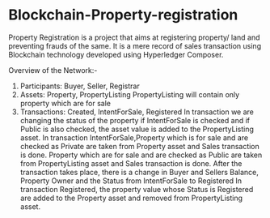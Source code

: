 # Blockchain-Property-registration
Property Registration is a project that aims at registering property/ land and preventing frauds of the same.
It is a mere record of sales transaction using Blockchain technology developed using Hyperledger Composer.

Overview of the Network:-
1. Participants: Buyer, Seller, Registrar
2. Assets: Property, PropertyListing
PropertyListing will contain only property which are for sale
3. Transactions: Created, IntentForSale, Registered
In transaction we are changing the status of the property if IntentForSale is checked and if Public is also checked, the asset value is added to the PropertyListing asset.
In transaction IntentForSale,Property which is for sale and are checked as Private are taken from Property asset and Sales transaction is done. 
Property which are for sale and are checked as Public are taken from PropertyListing asset and Sales transaction is done. After the transaction takes place, there is a change in Buyer and Sellers Balance, Property Owner and the Status from IntentForSale to Registered
In transaction Registered, the property value whose Status is Registered are added to the Property asset and removed from PropertyListing asset.
